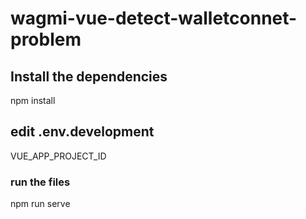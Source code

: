 # wagmi-vue-detect-walletconnet-problem

## Install the dependencies
npm install

## edit .env.development
VUE_APP_PROJECT_ID

### run the files
npm run serve
